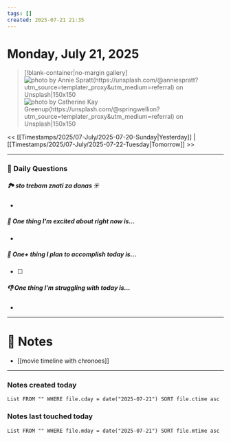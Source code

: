 ```yaml
---
tags: []
created: 2025-07-21 21:35
---
```

# Monday, July 21, 2025

> [!blank-container|no-margin gallery]
>![photo by Annie Spratt(https://unsplash.com/@anniespratt?utm_source=templater_proxy&utm_medium=referral) on Unsplash|150x150](https://images.unsplash.com/photo-1560785472-2f186f554644?crop=entropy&cs=srgb&fm=jpg&ixid=M3w2NDU1OTF8MHwxfHJhbmRvbXx8fHx8fHx8fDE3NTMxMjY1MjV8&ixlib=rb-4.1.0&q=85)
>![photo by Catherine Kay Greenup(https://unsplash.com/@springwellion?utm_source=templater_proxy&utm_medium=referral) on Unsplash|150x150](https://images.unsplash.com/photo-1668358526387-df6974f0da04?crop=entropy&cs=srgb&fm=jpg&ixid=M3w2NDU1OTF8MHwxfHJhbmRvbXx8fHx8fHx8fDE3NTMxMjY1MjV8&ixlib=rb-4.1.0&q=85)

<< [[Timestamps/2025/07-July/2025-07-20-Sunday|Yesterday]] | [[Timestamps/2025/07-July/2025-07-22-Tuesday|Tomorrow]] >>

---
### 📅 Daily Questions

##### 🏞️️ sto trebam znati za danas ☀️
- 

##### 🙌 One thing I'm excited about right now is...
- 

##### 🚀 One+ thing I plan to accomplish today is...
- [ ] 

##### 👎 One thing I'm struggling with today is...
- 

---
# 📝 Notes
- [[movie timeline with chronoes]]

---
### Notes created today
```dataview
List FROM "" WHERE file.cday = date("2025-07-21") SORT file.ctime asc
```

### Notes last touched today
```dataview
List FROM "" WHERE file.mday = date("2025-07-21") SORT file.mtime asc
```
